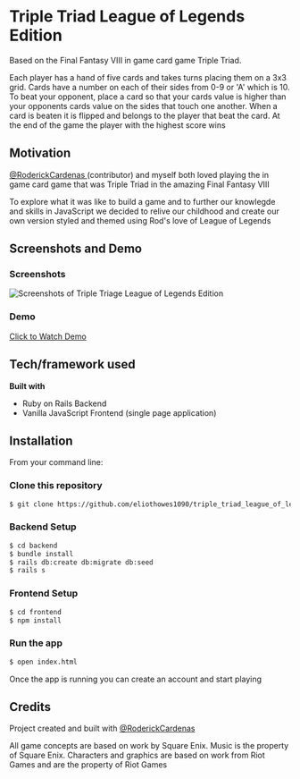 # Triple Triad League of Legends Edition
Based on the Final Fantasy VIII in game card game Triple Triad.

Each player has a hand of five cards and takes turns placing them on a 3x3 grid. Cards have a number on each of their sides from 0-9 or 'A' which is 10. To beat your opponent, place a card so that your cards value is higher than your opponents cards value on the sides that touch one another. When a card is beaten it is flipped and belongs to the player that beat the card. At the end of the game the player with the highest score wins

## Motivation
[@RoderickCardenas ](https://github.com/roderickcardenas) (contributor) and myself both loved playing the in game card game that was Triple Triad in the amazing Final Fantasy VIII

To explore what it was like to build a game and to further our knowlegde and skills in JavaScript we decided to relive our childhood and create our own version styled and themed using Rod's love of League of Legends

## Screenshots and Demo
### Screenshots
![Screenshots of Triple Triage League of Legends Edition](https://gifyu.com/image/vIgk)

### Demo
<a href="https://youtu.be/Y3xr911AkLQ" target="_blank">Click to Watch Demo</a>

## Tech/framework used
<b>Built with</b>
- Ruby on Rails Backend
- Vanilla JavaScript Frontend (single page application)

## Installation
From your command line:
### Clone this repository
```bash
$ git clone https://github.com/eliothowes1090/triple_triad_league_of_legends_edition.git
```

### Backend Setup
```bash
$ cd backend
$ bundle install
$ rails db:create db:migrate db:seed
$ rails s
```

### Frontend Setup
```bash
$ cd frontend
$ npm install
```

### Run the app
```bash
$ open index.html
```

Once the app is running you can create an account and start playing

## Credits
Project created and built with [@RoderickCardenas ](https://github.com/roderickcardenas)

All game concepts are based on work by Square Enix. Music is the property of Square Enix. Characters and graphics are based on work from Riot Games and are the property of Riot Games
